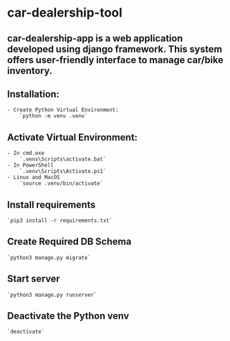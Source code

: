 # car-dealership-tool
**car-dealership-app** is a web application developed using django framework. This system offers user-friendly interface to manage car/bike inventory.
---
## Installation:
    - Create Python Virtual Environment: 
        `python -m venv .venv`

## Activate Virtual Environment:
    - In cmd.exe
        `.venv\Scripts\activate.bat`
    - In PowerShell
        `.venv\Scripts\Activate.ps1`
    - Linux and MacOS
        `source .venv/bin/activate`

## Install requirements 
    `pip3 install -r requirements.txt`

## Create Required DB Schema
    `python3 manage.py migrate`

##  Start server
    `python3 manage.py runserver`

## Deactivate the Python venv
    `deactivate`